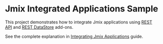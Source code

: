 # Jmix Integrated Applications Sample

This project demonstrates how to integrate Jmix applications using [REST API](https://docs.jmix.io/jmix/rest) and [REST DataStore](https://docs.jmix.io/jmix/rest-ds) add-ons.

See the complete explanation in [Integrating Jmix Applications](https://docs.jmix.io/jmix/guides/integrating-jmix-apps.html) guide.
